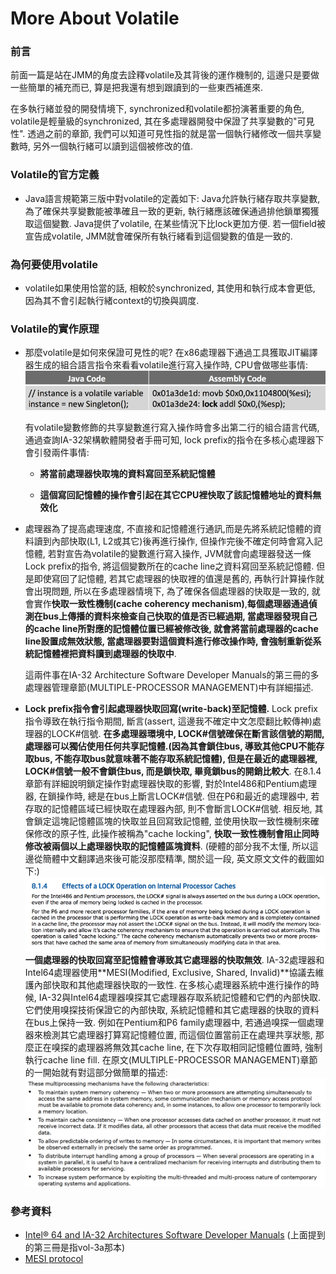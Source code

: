 # More About Volatile

### 前言

前面一篇是站在JMM的角度去詮釋volatile及其背後的運作機制的, 這邊只是要做一些簡單的補充而已, 算是把我還有想到跟讀到的一些東西補進來.

在多執行緒並發的開發情境下, synchronized和volatile都扮演著重要的角色, volatile是輕量級的synchronized, 其在多處理器開發中保證了共享變數的"可見性". 透過之前的章節, 我們可以知道可見性指的就是當一個執行緒修改一個共享變數時, 另外一個執行緒可以讀到這個被修改的值.

### Volatile的官方定義

* Java語言規範第三版中對volatile的定義如下: 
  Java允許執行緒存取共享變數, 為了確保共享變數能被準確且一致的更新, 執行緒應該確保通過排他鎖單獨獲取這個變數. Java提供了volatile, 在某些情況下比lock更加方便. 若一個field被宣告成volatile, JMM就會確保所有執行緒看到這個變數的值是一致的.

### 為何要使用volatile

* volatile如果使用恰當的話, 相較於synchronized, 其使用和執行成本會更低, 因為其不會引起執行緒context的切換與調度.

### Volatile的實作原理

* 那麼volatile是如何來保證可見性的呢? 在x86處理器下通過工具獲取JIT編譯器生成的組合語言指令來看看volatile進行寫入操作時, CPU會做哪些事情:  
  ![](/assets/jmm-85.png)

  有volatile變數修飾的共享變數進行寫入操作時會多出第二行的組合語言代碼, 通過查詢IA-32架構軟體開發者手冊可知, lock prefix的指令在多核心處理器下會引發兩件事情:

  * **將當前處理器快取塊的資料寫回至系統記憶體**

  * **這個寫回記憶體的操作會引起在其它CPU裡快取了該記憶體地址的資料無效化**

* 處理器為了提高處理速度, 不直接和記憶體進行通訊,而是先將系統記憶體的資料讀到內部快取\(L1, L2或其它\)後再進行操作, 但操作完後不確定何時會寫入記憶體, 若對宣告為volatile的變數進行寫入操作, JVM就會向處理器發送一條Lock prefix的指令, 將這個變數所在的cache line之資料寫回至系統記憶體. 但是即使寫回了記憶體, 若其它處理器的快取裡的值還是舊的, 再執行計算操作就會出現問題, 所以在多處理器情境下, 為了確保各個處理器的快取是一致的, 就會實作**快取一致性機制\(cache coherency mechanism\)**,**每個處理器通過偵測在bus上傳播的資料來檢查自己快取的值是否已經過期, 當處理器發現自己的cache line所對應的記憶體位置已經被修改後, 就會將當前處理器的cache line設置成無效狀態, 當處理器要對這個資料進行修改操作時, 會強制重新從系統記憶體裡把資料讀到處理器的快取中**.

  這兩件事在IA-32 Architecture Software Developer Manuals的第三冊的多處理器管理章節\(MULTIPLE-PROCESSOR MANAGEMENT\)中有詳細描述.

* **Lock prefix指令會引起處理器快取回寫\(write-back\)至記憶體.** Lock prefix指令導致在執行指令期間, 斷言\(assert, 這邊我不確定中文怎麼翻比較傳神\)處理器的LOCK\#信號. **在多處理器環境中, LOCK\#信號確保在斷言該信號的期間, 處理器可以獨佔使用任何共享記憶體.\(因為其會鎖住bus, 導致其他CPU不能存取bus, 不能存取bus就意味著不能存取系統記憶體\), 但是在最近的處理器裡, LOCK\#信號一般不會鎖住bus, 而是鎖快取, 畢竟鎖bus的開銷比較大**. 在8.1.4章節有詳細說明鎖定操作對處理器快取的影響, 對於Intel486和Pentium處理器, 在鎖操作時, 總是在bus上斷言LOCK\#信號. 但在P6和最近的處理器中, 若存取的記憶體區域已經快取在處理器內部, 則不會斷言LOCK\#信號. 相反地, 其會鎖定這塊記憶體區塊的快取並且回寫致記憶體, 並使用快取一致性機制來確保修改的原子性, 此操作被稱為"cache locking", **快取一致性機制會阻止同時修改被兩個以上處理器快取的記憶體區塊資料**. \(硬體的部分我不太懂, 所以這邊從簡體中文翻譯過來後可能沒那麼精準, 關於這一段, 英文原文文件的截圖如下:\)  
  ![](/assets/jmm-86.png)  
  **一個處理器的快取回寫至記憶體會導致其它處理器的快取無效**. IA-32處理器和Intel64處理器使用**MESI\(Modified, Exclusive, Shared, Invalid\)**協議去維護內部快取和其他處理器快取的一致性. 在多核心處理器系統中進行操作的時候, IA-32與Intel64處理器嗅探其它處理器存取系統記憶體和它們的內部快取. 它們使用嗅探技術保證它的內部快取, 系統記憶體和其它處理器的快取的資料在bus上保持一致. 例如在Pentium和P6 family處理器中, 若通過嗅探一個處理器來檢測其它處理器打算寫記憶體位置, 而這個位置當前正在處理共享狀態, 那麼正在嗅探的處理器將無效其cache line, 在下次存取相同記憶體位置時, 強制執行cache line fill. 在原文\(MULTIPLE-PROCESSOR MANAGEMENT\)章節的一開始就有對這部分做簡單的描述:  
  ![](/assets/jmm-87.png)

### 參考資料

* [Intel® 64 and IA-32 Architectures Software Developer Manuals](https://software.intel.com/en-us/articles/intel-sdm) \(上面提到的第三冊是指vol-3a那本\)
* [MESI protocol](https://en.wikipedia.org/wiki/MESI_protocol)



